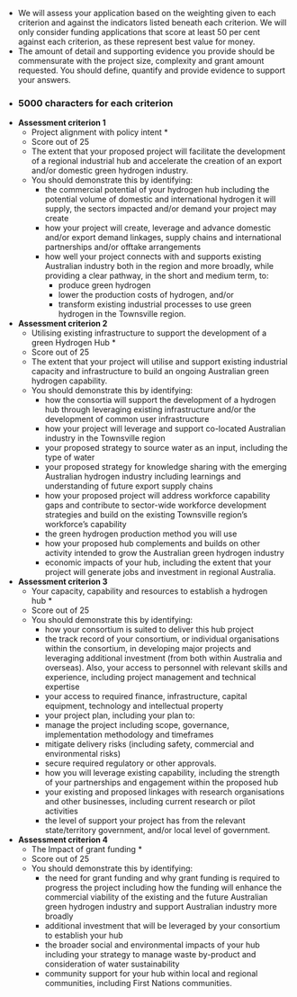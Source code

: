 - We will assess your application based on the weighting given to each criterion and against the indicators listed beneath each criterion. We will only consider funding applications that score at least 50 per cent against each criterion, as these represent best value for money.
- The amount of detail and supporting evidence you provide should be commensurate with the project size, complexity and grant amount requested. You should define, quantify and provide evidence to support your answers.
- ### 5000 characters for each criterion
- **Assessment criterion 1**
	- Project alignment with policy intent *
	- Score out of 25
	- The extent that your proposed project will facilitate the development of a regional industrial hub and accelerate the creation of an export and/or domestic green hydrogen industry.
	- You should demonstrate this by identifying:
		- the commercial potential of your hydrogen hub including the potential volume of domestic and international hydrogen it will supply, the sectors impacted and/or demand your project may create
		- how your project will create, leverage and advance domestic and/or export demand linkages, supply chains and international partnerships and/or offtake arrangements
		- how well your project connects with and supports existing Australian industry both in the region and more broadly, while providing a clear pathway, in the short and medium term, to:
			- produce green hydrogen
			- lower the production costs of hydrogen, and/or
			- transform existing industrial processes to use green hydrogen in the Townsville region.
- **Assessment criterion 2**
	- Utilising existing infrastructure to support the development of a green Hydrogen Hub *
	- Score out of 25
	- The extent that your project will utilise and support existing industrial capacity and infrastructure to build an ongoing Australian green hydrogen capability.
	- You should demonstrate this by identifying:
		- how the consortia will support the development of a hydrogen hub through leveraging existing infrastructure and/or the development of common user infrastructure
		- how your project will leverage and support co-located Australian industry in the Townsville region
		- your proposed strategy to source water as an input, including the type of water
		- your proposed strategy for knowledge sharing with the emerging Australian hydrogen industry including learnings and understanding of future export supply chains
		- how your proposed project will address workforce capability gaps and contribute to sector-wide workforce development strategies and build on the existing Townsville region’s workforce’s capability
		- the green hydrogen production method you will use
		- how your proposed hub complements and builds on other activity intended to grow the Australian green hydrogen industry
		- economic impacts of your hub, including the extent that your project will generate jobs and investment in regional Australia.
- **Assessment criterion 3**
	- Your capacity, capability and resources to establish a hydrogen hub *
	- Score out of 25
	- You should demonstrate this by identifying:
		- how your consortium is suited to deliver this hub project
		- the track record of your consortium, or individual organisations within the consortium, in developing major projects and leveraging additional investment (from both within Australia and overseas). Also, your access to personnel with relevant skills and experience, including project management and technical expertise
		- your access to required finance, infrastructure, capital equipment, technology and intellectual property
		- your project plan, including your plan to:
		- manage the project including scope, governance, implementation methodology and timeframes
		- mitigate delivery risks (including safety, commercial and environmental risks)
		- secure required regulatory or other approvals.
		- how you will leverage existing capability, including the strength of your partnerships and engagement within the proposed hub
		- your existing and proposed linkages with research organisations and other businesses, including current research or pilot activities
		- the level of support your project has from the relevant state/territory government, and/or local level of government.
- **Assessment criterion 4**
	- The Impact of grant funding *
	- Score out of 25
	- You should demonstrate this by identifying:
		- the need for grant funding and why grant funding is required to progress the project including how the funding will enhance the commercial viability of the existing and the future Australian green hydrogen industry and support Australian industry more broadly
		- additional investment that will be leveraged by your consortium to establish your hub
		- the broader social and environmental impacts of your hub including your strategy to manage waste by-product and consideration of water sustainability
		- community support for your hub within local and regional communities, including First Nations communities.